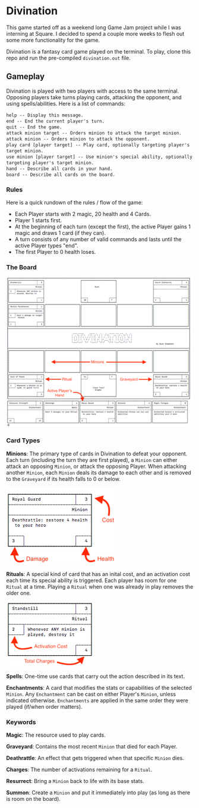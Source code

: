 # Divination

This game started off as a weekend long Game Jam project while I was interning at Square. I decided to spend a couple more weeks to flesh out some more functionality for the game.


Divination is a fantasy card game played on the terminal. To play, clone this repo and run the pre-compiled `divination.out` file.

## Gameplay

Divination is played with two players with access to the same terminal. Opposing players take turns playing cards, attacking the opponent, and using spells/abilities. Here is a list of commands:

```
help -- Display this message.
end -- End the current player's turn.
quit -- End the game.
attack minion target -- Orders minion to attack the target minion.
attack minion -- Orders minion to attack the opponent.
play card [player target] -- Play card, optionally targeting player's target minion.
use minion [player target] -- Use minion's special ability, optionally targeting player's target minion.
hand -- Describe all cards in your hand.
board -- Describe all cards on the board.
```

### Rules

Here is a quick rundown of the rules / flow of the game:
- Each Player starts with 2 magic, 20 health and 4 Cards.
- Player 1 starts first.
- At the beginning of each turn (except the first), the active Player gains 1 magic and draws 1 card (if they can).
- A turn consists of any number of valid commands and lasts until the active Player types "end".
- The first Player to 0 health loses.

### The Board
![An example Divination board](https://github.com/codetroopa/divination/raw/master/screenshots/example_board.png)


### Card Types

**Minions**: The primary type of cards in Divination to defeat your opponent. Each turn (including the turn they are first played), a `Minion` can either attack an opposing `Minion`, or attack the opposing Player. When attacking another `Minion`, each `Minion` deals its damage to each other and is removed to the `Graveyard` if its health falls to 0 or below.

![Minion](https://github.com/codetroopa/divination/raw/master/screenshots/example_minion.png)

**Rituals**: A special kind of card that has an inital cost, and an activation cost each time its special ability is triggered. Each player has room for one `Ritual` at a time. Playing a `Ritual` when one was already in play removes the older one.

![Ritual](https://github.com/codetroopa/divination/raw/master/screenshots/example_ritual.png)

**Spells**: One-time use cards that carry out the action described in its text.

**Enchantments**: A card that modifies the stats or capabilities of the selected `Minion`. Any `Enchantment` can be cast on either Player's `Minion`, unless indicated otherwise. `Enchantments` are applied in the same order they were played (if/when order matters).

### Keywords
**Magic**: The resource used to play cards.

**Graveyard**: Contains the most recent `Minion` that died for each Player.

**Deathrattle**: An effect that gets triggered when that specific `Minion` dies.

**Charges**: The number of activations remaining for a `Ritual`.

**Resurrect**: Bring a `Minion` back to life with its base stats.

**Summon**: Create a `Minion` and put it immediately into play (as long as there is room on the board).